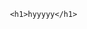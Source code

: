 <!doctype html>
<html lang="en">
  <head>
    <meta charset="UTF-8" />
  
 <style>
      h1{
        width: 100vw;
        height: 20vh;
        background-color: red;
        color: black;
        font-size: 3vw;
      }
    </style>
    

  </head>


  <body>

     <h1>hyyyyy</h1>

  </body>
</html>
